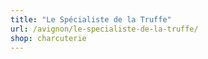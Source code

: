 ```yaml
---
title: "Le Spécialiste de la Truffe"
url: /avignon/le-specialiste-de-la-truffe/
shop: charcuterie
---
```


